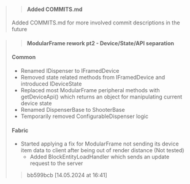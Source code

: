 >> #### Added COMMITS.md
>
> Added COMMITS.md for more involved commit descriptions in the future 
>> 


> > #### ModularFrame rework pt2 - Device/State/API separation
> #### Common
> - Renamed IDispenser to IFramedDevice  
> - Removed state related methods from IFramedDevice and introduced IDeviceState
> - Replaced most ModularFrame peripheral methods with getDeviceApi() which returns an object for manipulating current device state
> - Renamed DispenserBase to ShooterBase
> - Temporarily removed ConfigurableDispenser logic
> #### Fabric
> - Started applying a fix for ModularFrame not sending its device item data to client after being out of render distance (Not tested)
>   - Added BlockEntityLoadHandler which sends an update request to the server
>> bb599bcb [14.05.2024 at 16:41]
